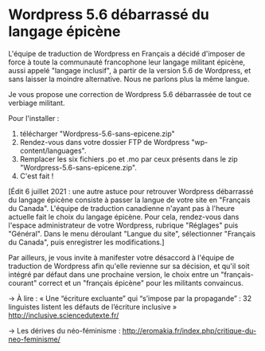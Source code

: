 # Wordpress 5.6 débarrassé du langage épicène

L'équipe de traduction de Wordpress en Français a décidé d'imposer de force  à toute la communauté francophone leur langage militant épicène, aussi appelé "langage inclusif", à partir de la version 5.6 de Wordpress, et sans laisser la moindre alternative. Nous ne parlons plus la même langue.

Je vous propose une correction de Wordpress 5.6 débarrassée de tout ce verbiage militant.

Pour l'installer :
1. télécharger "Wordpress-5.6-sans-epicene.zip"
2. Rendez-vous dans votre dossier FTP de Wordpress "wp-content/languages".
3. Remplacer les six fichiers .po et .mo par ceux présents dans le zip "Wordpress-5.6-sans-epicene.zip".
4. C'est fait !

[Édit 6 juillet 2021 : une autre astuce pour retrouver Wordpress débarrassé du langage épicène consiste à passer la langue de votre site en "Français du Canada". L'équipe de traduction canadienne n'ayant pas à l'heure actuelle fait le choix du langage épicène. Pour cela, rendez-vous dans l'espace administrateur de votre Wordpress, rubrique "Réglages" puis "Général". Dans le menu déroulant "Langue du site", sélectionner "Français du Canada", puis enregistrer les modifications.]

Par ailleurs, je vous invite à manifester votre désaccord à l'équipe de traduction de Wordpress afin qu'elle revienne sur sa décision, et qu'il soit intégré par défaut dans une prochaine version, le choix entre un "français-courant" correct et un "français épicène" pour les militants convaincus.

→ À lire : « Une “écriture excluante” qui “s’impose par la propagande” : 32 linguistes listent les défauts de l’écriture inclusive » http://inclusive.sciencedutexte.fr/

→ Les dérives du néo-féminisme : http://eromakia.fr/index.php/critique-du-neo-feminisme/
